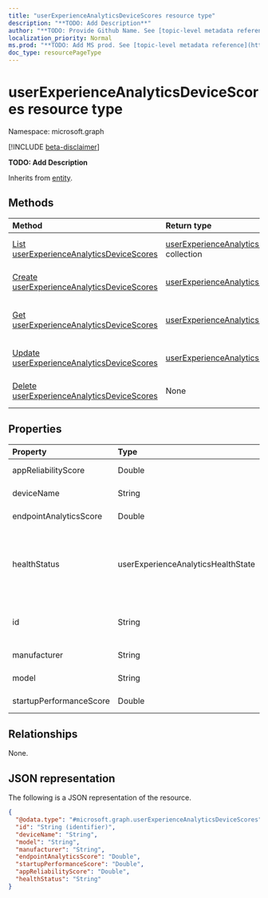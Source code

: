 ```yaml
---
title: "userExperienceAnalyticsDeviceScores resource type"
description: "**TODO: Add Description**"
author: "**TODO: Provide Github Name. See [topic-level metadata reference](https://msgo.azurewebsites.net/add/document/guidelines/metadata.html#topic-level-metadata)**"
localization_priority: Normal
ms.prod: "**TODO: Add MS prod. See [topic-level metadata reference](https://msgo.azurewebsites.net/add/document/guidelines/metadata.html#topic-level-metadata)**"
doc_type: resourcePageType
---
```


# userExperienceAnalyticsDeviceScores resource type

Namespace: microsoft.graph

[!INCLUDE [beta-disclaimer](../../includes/beta-disclaimer.md)]

**TODO: Add Description**


Inherits from [entity](../resources/entity.md).

## Methods
|Method|Return type|Description|
|:---|:---|:---|
|[List userExperienceAnalyticsDeviceScores](../api/intune-userexperienceanalyticsdevicescores-list.md)|[userExperienceAnalyticsDeviceScores](../resources/intune-userexperienceanalyticsdevicescores.md) collection|Get a list of the [userExperienceAnalyticsDeviceScores](../resources/intune-userexperienceanalyticsdevicescores.md) objects and their properties.|
|[Create userExperienceAnalyticsDeviceScores](../api/intune-userexperienceanalyticsdevicescores-create.md)|[userExperienceAnalyticsDeviceScores](../resources/intune-userexperienceanalyticsdevicescores.md)|Create a new [userExperienceAnalyticsDeviceScores](../resources/intune-userexperienceanalyticsdevicescores.md) object.|
|[Get userExperienceAnalyticsDeviceScores](../api/intune-userexperienceanalyticsdevicescores-get.md)|[userExperienceAnalyticsDeviceScores](../resources/intune-userexperienceanalyticsdevicescores.md)|Read the properties and relationships of a [userExperienceAnalyticsDeviceScores](../resources/intune-userexperienceanalyticsdevicescores.md) object.|
|[Update userExperienceAnalyticsDeviceScores](../api/intune-userexperienceanalyticsdevicescores-update.md)|[userExperienceAnalyticsDeviceScores](../resources/intune-userexperienceanalyticsdevicescores.md)|Update the properties of a [userExperienceAnalyticsDeviceScores](../resources/intune-userexperienceanalyticsdevicescores.md) object.|
|[Delete userExperienceAnalyticsDeviceScores](../api/intune-userexperienceanalyticsdevicescores-delete.md)|None|Deletes a [userExperienceAnalyticsDeviceScores](../resources/intune-userexperienceanalyticsdevicescores.md) object.|

## Properties
|Property|Type|Description|
|:---|:---|:---|
|appReliabilityScore|Double|**TODO: Add Description**|
|deviceName|String|**TODO: Add Description**|
|endpointAnalyticsScore|Double|**TODO: Add Description**|
|healthStatus|userExperienceAnalyticsHealthState|**TODO: Add Description**. Possible values are: `unknown`, `insufficientData`, `needsAttention`, `meetingGoals`.|
|id|String|**TODO: Add Description** Inherited from [entity](../resources/entity.md).|
|manufacturer|String|**TODO: Add Description**|
|model|String|**TODO: Add Description**|
|startupPerformanceScore|Double|**TODO: Add Description**|

## Relationships
None.

## JSON representation
The following is a JSON representation of the resource.
<!-- {
  "blockType": "resource",
  "keyProperty": "id",
  "@odata.type": "microsoft.graph.userExperienceAnalyticsDeviceScores",
  "baseType": "microsoft.graph.entity",
  "openType": false
}
-->
``` json
{
  "@odata.type": "#microsoft.graph.userExperienceAnalyticsDeviceScores",
  "id": "String (identifier)",
  "deviceName": "String",
  "model": "String",
  "manufacturer": "String",
  "endpointAnalyticsScore": "Double",
  "startupPerformanceScore": "Double",
  "appReliabilityScore": "Double",
  "healthStatus": "String"
}
```

